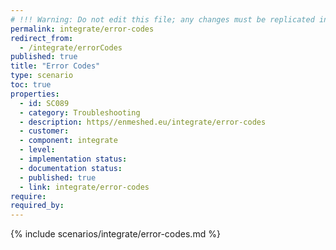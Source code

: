 ```yaml
---
# !!! Warning: Do not edit this file; any changes must be replicated in Excel !!!
permalink: integrate/error-codes
redirect_from:
  - /integrate/errorCodes
published: true
title: "Error Codes"
type: scenario
toc: true
properties:
  - id: SC089
  - category: Troubleshooting
  - description: https//enmeshed.eu/integrate/error-codes
  - customer:
  - component: integrate
  - level:
  - implementation status:
  - documentation status:
  - published: true
  - link: integrate/error-codes
require:
required_by:
---
```


{% include scenarios/integrate/error-codes.md %}
